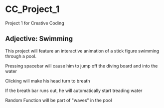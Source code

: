 # CC_Project_1
Project 1 for Creative Coding

## Adjective: Swimming
This project will feature an interactive animation of a stick figure swimming through a pool.

Pressing spacebar will cause him to jump off the diving board and into the water

Clicking will make his head turn to breath

If the breath bar runs out, he will automatically start treading water

Random Function will be part of "waves" in the pool
